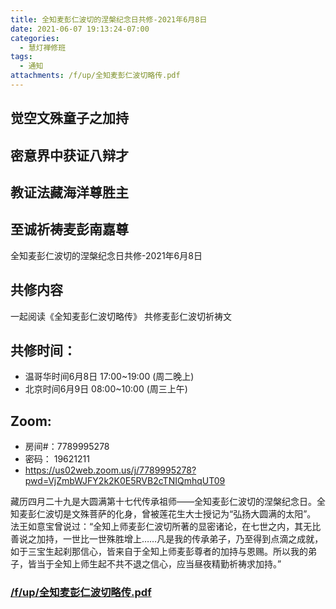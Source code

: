 ```yaml
---
title: 全知麦彭仁波切的涅槃纪念日共修-2021年6月8日
date: 2021-06-07 19:13:24-07:00
categories:
  - 慧灯禅修班
tags:
  - 通知
attachments: /f/up/全知麦彭仁波切略传.pdf
---
```

## 觉空文殊童子之加持  
## 密意界中获证八辩才  
## 教证法藏海洋尊胜主  
## 至诚祈祷麦彭南嘉尊  

全知麦彭仁波切的涅槃纪念日共修-2021年6月8日

## 共修内容

一起阅读《全知麦彭仁波切略传》
共修麦彭仁波切祈祷文

## 共修时间：

- 温哥华时间6月8日 17:00~19:00 (周二晚上)
- 北京时间6月9日 08:00~10:00 (周三上午)

## Zoom: 

- 房间#：7789995278 
- 密码： 19621211
- <https://us02web.zoom.us/j/7789995278?pwd=VjZmbWJFY2k2K0E5RVB2cTNIQmhqUT09>


藏历四月二十九是大圆满第十七代传承祖师——全知麦彭仁波切的涅槃纪念日。全知麦彭仁波切是文殊菩萨的化身，曾被莲花生大士授记为“弘扬大圆满的太阳”。
法王如意宝曾说过：“全知上师麦彭仁波切所著的显密诸论，在七世之内，其无比善说之加持，一世比一世殊胜增上……凡是我的传承弟子，乃至得到点滴之成就，如于三宝生起刹那信心，皆来自于全知上师麦彭尊者的加持与恩赐。所以我的弟子，皆当于全知上师生起不共不退之信心，应当昼夜精勤祈祷求加持。”

### [/f/up/全知麦彭仁波切略传.pdf](https://s3.ap-northeast-1.wasabisys.com/hdcx/hdv/f/up/全知麦彭仁波切略传.pdf)